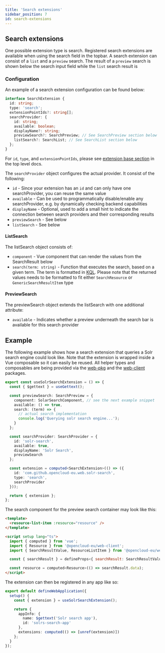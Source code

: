 ```yaml
---
title: 'Search extensions'
sidebar_position: 7
id: search-extensions
---
```


## Search extensions

One possible extension type is search. Registered search extensions are available when using the search field in the
topbar. A search extension can consist of a `list` and a `preview` search. The result of a `preview` search is shown
below the search input field while the `list` search result is

### Configuration

An example of a search extension configuration can be found below:

```typescript
interface SearchExtension {
  id: string;
  type: 'search';
  extensionPointIds?: string[];
  searchProvider: {
    id: string;
    available: boolean;
    displayName?: string;
    previewSearch?: SearchPreview; // See SearchPreview section below
    listSearch?: SearchList; // See SearchList section below
  };
}
```

For `id`, `type`, and `extensionPointIds`, please see [extension base section](./../#extension-base-configuration) in
the top level docs.

The `searchProvider` object configures the actual provider. It consist of the following:

- `id` - Since your extension has an `id` and can only have one searchProvider, you can reuse the same value
- `available` - Can be used to programmatically disable/enable any searchProvider, e.g. by dynamically checking backend
  capabilities
- `displayName` - Optional, used to add a small hint to indicate the connection between search providers and their
  corresponding results
- `previewSearch` - See below
- `listSearch` - See below

#### ListSearch

The listSearch object consists of:

- `component` - Vue component that can render the values from the SearchResult below
- `search(term: string)` - Function that executes the search, based on a given term. The term is formatted in
  [KQL](https://docs.opencloud.eu/services/search/#query-language). Please note that the returned values needs to be
  formatted to fit either `SearchResource` or `GenericSearchResultItem` type

#### PreviewSearch

The previewSearch object extends the listSearch with one additional attribute:

- `available` - Indicates whether a preview underneath the search bar is available for this search provider

## Example

The following example shows how a search extension that queries a Solr search engine could look like. Note that the
extension is wrapped inside a Vue composable so it can easily be reused. All helper types and composables are being
provided via the [web-pkg](https://github.com/opencloud-eu/web/tree/main/packages/web-pkg) and the
[web-client](https://github.com/opencloud-eu/web/tree/main/packages/web-client) packages.

```typescript
export const useSolrSearchExtension = () => {
  const { $gettext } = useGettext();

  const previewSearch: SearchPreview = {
    component: SolarSearchComponent, // see the next example snippet
    available: () => true,
    search: (term) => {
      // actual search implementation
      console.log('Querying solr search engine...');
    }
  };

  const searchProvider: SearchProvider = {
    id: 'solr-search',
    available: true,
    displayName: 'Solr Search',
    previewSearch
  };

  const extension = computed<SearchExtension>(() => ({
    id: 'com.github.opencloud-eu.web.solr-search',
    type: 'search',
    searchProvider
  }));

  return { extension };
};
```

The search component for the preview search container may look like this:

```html
<template>
  <resource-list-item :resource="resource" />
</template>

<script setup lang="ts">
  import { computed } from 'vue';
  import { Resource } from '@opencloud-eu/web-client';
  import { SearchResultValue, ResourceListItem } from '@opencloud-eu/web-pkg';

  const { searchResult } = defineProps<{ searchResult: SearchResultValue }>();

  const resource = computed<Resource>(() => searchResult.data);
</script>
```

The extension can then be registered in any app like so:

```typescript
export default defineWebApplication({
  setup() {
    const { extension } = useSolrSearchExtension();

    return {
      appInfo: {
        name: $gettext('Solr search app'),
        id: 'solrs-search-app'
      },
      extensions: computed(() => [unref(extension)])
    };
  }
});
```
